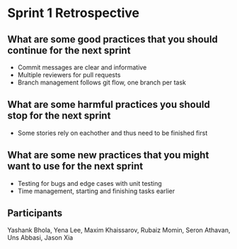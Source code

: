 # Sprint 1 Retrospective

## What are some good practices that you should continue for the next sprint

- Commit messages are clear and informative
- Multiple reviewers for pull requests
- Branch management follows git flow, one branch per task

## What are some harmful practices you should stop for the next sprint

- Some stories rely on eachother and thus need to be finished first

## What are some new practices that you might want to use for the next sprint

- Testing for bugs and edge cases with unit testing
- Time management, starting and finishing tasks earlier

## Participants

Yashank Bhola, Yena Lee, Maxim Khaissarov, Rubaiz Momin, Seron Athavan, Uns Abbasi, Jason Xia
